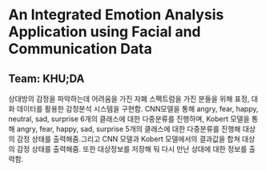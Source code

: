 # An Integrated Emotion Analysis Application using Facial and Communication Data
## Team: KHU;DA

상대방의 감정을 파악하는데 어려움을 가진 자폐 스펙트럼을 가진 분들을 위해 표정, 대화 데이터를 활용한 감정분석 시스템을 구현함.  CNN모델을 통해 angry, fear, happy, neutral, sad, surprise 6개의 클래스에 대한 다중분류를 진행하며, Kobert 모델을 통해 angry, fear, happy, sad, surprise 5개의 클래스에 대한 다중분류를 진행해 대상의 감정 상태를 출력해줌.그리고 CNN 모델과 Kobert 모델에서의 결과값을 합쳐 대상의 감정 상태를 출력해줌. 또한 대상정보를 저장해 둬 다시 만난 상대에 대한 정보를 출력함.

